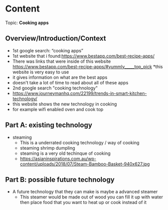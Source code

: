 # Content
Topic: **Cooking apps**

## Overview/Introduction/Context
* 1st google search: “cooking apps”
* 1st website that i found:https://www.bestapp.com/best-recipe-apps/
* There was links that were inside of this website https://www.bestapp.com/best-recipe-apps/#yummly_____top_pick
*this website is very easy to use
* it gives information on what are the best apps
* doesn't take a lot of time to read about all of these apps
* 2nd google search "cooking technology"
* https://www.journeymanhq.com/22199/trends-in-smart-kitchen-technology/
* this website shows the new technology in cooking
* for example wifi enabled oven and cook top

## Part A: existing technology
* steaming 
  * This is a underrated cooking technology / way of cooking 
  * steaming shrimp dumpling
  * steaming is a very old techinque of cooking
  * https://asianinspirations.com.au/wp-content/uploads/2018/07/Steam-Bamboo-Basket-940x627.jpg

## Part B: possible future technology
* A future technology that they can make is maybe a advanced steamer
  * This steamer would be made out of wood you can fill it up with water then place food that you want to heat up or cook instead of it
